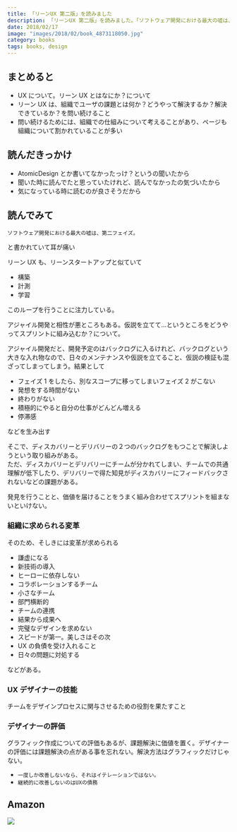 ```yaml
---
title: 「リーンUX 第二版」を読みました
description: 「リーンUX 第二版」を読みました。「ソフトウェア開発における最大の嘘は、第二フェイズ。」「一度しか改善しないなら、それはイテレーションではない。」「継続的に改善しないのはUXの債務」とか耳が痛い
date: 2018/02/17
image: "images/2018/02/book_4873118050.jpg"
category: books
tags: books, design
---
```


## まとめると

- UX について。リーン UX とはなにか？について
- リーン UX は、組織でユーザの課題とは何か？どうやって解決するか？解決できているか？を問い続けること
- 問い続けるためには、組織での仕組みについて考えることがあり、ページも組織について割かれていることが多い

## 読んだきっかけ

- AtomicDesign とか書いてなかったっけ？というの聞いたから
- 聞いた時に読んでたと思っていたけれど、読んでなかったの気づいたから
- 気になっている時に読むのが良さそうだから

## 読んでみて

`ソフトウェア開発における最大の嘘は、第二フェイズ。`

と書かれていて耳が痛い

リーン UX も、リーンスタートアップと似ていて

- 構築
- 計測
- 学習

このループを行うことに注力している。

アジャイル開発と相性が悪ところもある。仮説を立てて...というところをどうやってスプリントに組み込むか？について。

アジャイル開発だと、開発予定のはバックログに入るけれど、バックログという大きな入れ物なので、日々のメンテナンスや仮説を立てること、仮説の検証も混ざってしまってしまう。結果として

- フェイズ 1 をしたら、別なスコープに移ってしまいフェイズ 2 がこない
- 発想をする時間がない
- 終わりがない
- 積極的にやると自分の仕事がどんどん増える
- 停滞感

などを生み出す

そこで、ディスカバリーとデリバリーの２つのバックログをもつことで解決しようという取り組みがある。  
ただ、ディスカバリーとデリバリーにチームが分かれてしまい、チームでの共通理解が低下したり、デリバリーで得た知見がディスカバリーにフィードバックされないなどの課題がある。

発見を行うことと、価値を届けることをうまく組み合わせてスプリントを組まないといけない。

### 組織に求められる変革

そのため、そしきには変革が求められる

- 謙虚になる
- 新技術の導入
- ヒーローに依存しない
- コラボレーションするチーム
- 小さなチーム
- 部門横断的
- チームの連携
- 結果から成果へ
- 完璧なデザインを求めない
- スピードが第一。美しさはその次
- UX の負債を受け入れること
- 日々の問題に対処する

などがある。

### UX デザイナーの技能

チームをデザインプロセスに関与させるための役割を果たすこと

### デザイナーの評価

グラフィック作成についての評価もあるが、課題解決に価値を置く。デザイナーの評価には課題解決の点がある事を忘れない。解決方法はグラフィックだけじゃない。

- `一度しか改善しないなら、それはイテレーションではない。`
- `継続的に改善しないのはUXの債務`

## Amazon

[![](http://images-jp.amazon.com/images/P/4873118050.09.MAIN._SCLZZZZZZZ_.jpg)](https://www.amazon.co.jp/dp/4873118050/)
